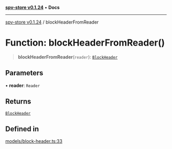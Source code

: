[**spv-store v0.1.24**](../README.md) • **Docs**

***

[spv-store v0.1.24](../globals.md) / blockHeaderFromReader

# Function: blockHeaderFromReader()

> **blockHeaderFromReader**(`reader`): [`BlockHeader`](../interfaces/BlockHeader.md)

## Parameters

• **reader**: `Reader`

## Returns

[`BlockHeader`](../interfaces/BlockHeader.md)

## Defined in

[models/block-header.ts:33](https://github.com/bitcoin-sv/spv-store/blob/03686d41c08cfcf21568a9b1fd3404a8ac07fb36/src/models/block-header.ts#L33)
